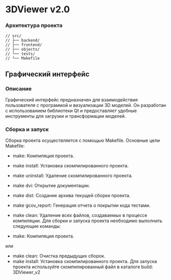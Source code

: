 # 3DViewer v2.0

### Архитектура проекта

```
// src/
// ├── backend/
// ├── frontend/
// ├── objects/
// └── tests/
// └── Makefile
```

## Графический интерфейс
### Описание
Графический интерфейс предназначен для взаимодействия пользователя с программой и визуализации 3D моделей. Он разработан с использованием библиотеки Qt и предоставляет удобные инструменты для загрузки и трансформации моделей.

### Сборка и запуск
Сборка проекта осуществляется с помощью Makefile. Основные цели Makefile:

- make: Компиляция проекта.
- make install: Установка скомпилированного проекта.
- make uninstall: Удаление скомпилированного проекта.
- make dvi: Открытие документации.
- make dist: Создание архива текущей сборки проекта.
- make gcov_report: Генерация отчета о покрытии кода тестами.
- make clean: Удаление всех файлов, создаваемых в процессе компиляции.
Для сборки и запуска проекта необходимо выполнить следующие команды:

- make: Компиляция проекта.

или 

- make clean: Очистка предыдущих сборок.
- make install: Установка скомпилированного проекта.
Для запуска проекта используйте скомпилированный файл в каталоге build: 3DViewer_v2